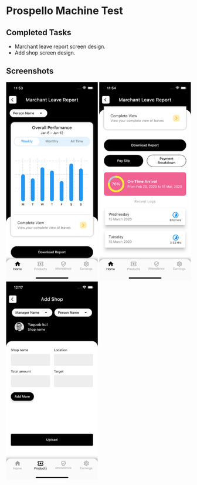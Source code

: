 # Prospello Machine Test

## Completed Tasks

- Marchant leave report screen design.
- Add shop screen design.

## Screenshots

<div>
  <img src="screenshots/leave_report_main.png" width=250>
  <img src="screenshots/leave_report_other.png" width=250>
  <img src="screenshots/add_shop_screen.png" width=250>
</div>

